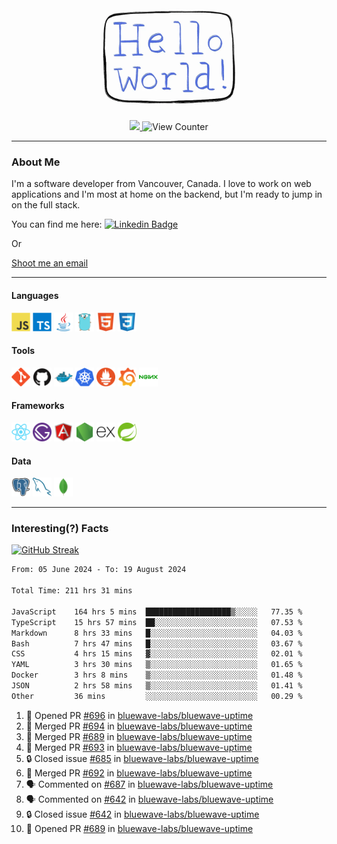 <div align="center">
    <img src="./img/hello_world.webp" height="200px" width="">
    <div>
        <a href="https://www.linkedin.com/in/ajhollid">
            <img src="https://img.shields.io/badge/LinkedIn-blue"/>
        </a>
        <img src="https://komarev.com/ghpvc/?username=ajhollid&color=yellow" alt="View Counter">
    </div>
</div>

---

### About Me

I'm a software developer from Vancouver, Canada. I love to work on web applications and I'm most at home on the backend, but I'm ready to jump in on the full stack.

You can find me here: [![Linkedin Badge](https://img.shields.io/badge/-ajhollid-blue?style=flat&logo=Linkedin&logoColor=white)](https://www.linkedin.com/in/ajhollid)

Or

[Shoot me an email](mailto:ajhollid@gmail.com)

---

#### Languages

<div>
    <img src="./img/devicons/javascript-original.svg" width=30 height=30 alt="JavaScript">
    <img src="/img/devicons/typescript-original.svg" width=30 height=30 alt="TypeScript">
    <img src="./img/devicons/java-original.svg" width=30 height=30 alt="Java">
    <img src="./img/devicons/go-original.svg" width=30 height=30 alt="Golang">
    <img src="./img/devicons/html5-original.svg" width=30 height=30 alt="HTML 5">
    <img src="./img/devicons/css3-original.svg" width=30 height=30 alt="CSS 3">
</div>

#### Tools

<div>
    <img src="./img/devicons/git-original.svg" width=30 height=30 alt="Git">
    <img src="./img/devicons/github-original.svg" width=30 height=30 alt="Github">
    <img src="./img/devicons/docker-original.svg" width=30 
    height=30 alt="Docker">
    <img src="./img/devicons/kubernetes-original.svg" width=30 height=30 alt="K8">
    <img src="./img/devicons/prometheus-original.svg" width=30 height=30 alt="Prometheus">
    <img src="./img/devicons/grafana-original.svg" width=30 height=30 alt="Grafana">
    <img src="./img/devicons/nginx-original.svg" width=30 height=30 alt="Nginx">
</div>

#### Frameworks

<div>
    <img src="./img/devicons/react-original.svg" width=30 height=30 alt="React">
    <img src="./img/devicons/gatsby-original.svg" width=30 height=30 alt="Gatsby">
    <img src="./img/devicons/angularjs-original.svg" width=30 height=30 alt="AngularJS">
    <img src="./img/devicons/nodejs-original.svg" width=30 height=30 alt="NodeJS">
    <img src="./img/devicons/express-original.svg" width=30 height=30 alt="Express">
    <img src="./img/devicons/spring-original.svg" width=30 height=30 alt="Spring">
</div>

#### Data

<div>
    <img src="./img/devicons/postgresql-original.svg" width=30 height=30 alt="Postgresql">
    <img src="./img/devicons/mysql-original.svg" width=30 height=30 alt="Mysql">
    <img src="./img/devicons/mongodb-original.svg" width=30 height=30 alt="MongoDB">
</div>

---

### Interesting(?) Facts

[![GitHub Streak](http://github-readme-streak-stats.herokuapp.com?user=ajhollid)](https://git.io/streak-stats)

 <!--START_SECTION:waka-->

```txt
From: 05 June 2024 - To: 19 August 2024

Total Time: 211 hrs 31 mins

JavaScript    164 hrs 5 mins  ███████████████████▒░░░░░   77.35 %
TypeScript    15 hrs 57 mins  ██░░░░░░░░░░░░░░░░░░░░░░░   07.53 %
Markdown      8 hrs 33 mins   █░░░░░░░░░░░░░░░░░░░░░░░░   04.03 %
Bash          7 hrs 47 mins   █░░░░░░░░░░░░░░░░░░░░░░░░   03.67 %
CSS           4 hrs 15 mins   ▓░░░░░░░░░░░░░░░░░░░░░░░░   02.01 %
YAML          3 hrs 30 mins   ▒░░░░░░░░░░░░░░░░░░░░░░░░   01.65 %
Docker        3 hrs 8 mins    ▒░░░░░░░░░░░░░░░░░░░░░░░░   01.48 %
JSON          2 hrs 58 mins   ▒░░░░░░░░░░░░░░░░░░░░░░░░   01.41 %
Other         36 mins         ░░░░░░░░░░░░░░░░░░░░░░░░░   00.29 %
```

<!--END_SECTION:waka-->


<!--START_SECTION:activity-->
1. 💪 Opened PR [#696](https://github.com/bluewave-labs/bluewave-uptime/pull/696) in [bluewave-labs/bluewave-uptime](https://github.com/bluewave-labs/bluewave-uptime)
2. 🎉 Merged PR [#694](https://github.com/bluewave-labs/bluewave-uptime/pull/694) in [bluewave-labs/bluewave-uptime](https://github.com/bluewave-labs/bluewave-uptime)
3. 🎉 Merged PR [#689](https://github.com/bluewave-labs/bluewave-uptime/pull/689) in [bluewave-labs/bluewave-uptime](https://github.com/bluewave-labs/bluewave-uptime)
4. 🎉 Merged PR [#693](https://github.com/bluewave-labs/bluewave-uptime/pull/693) in [bluewave-labs/bluewave-uptime](https://github.com/bluewave-labs/bluewave-uptime)
5. 🔒 Closed issue [#685](https://github.com/bluewave-labs/bluewave-uptime/issues/685) in [bluewave-labs/bluewave-uptime](https://github.com/bluewave-labs/bluewave-uptime)
6. 🎉 Merged PR [#692](https://github.com/bluewave-labs/bluewave-uptime/pull/692) in [bluewave-labs/bluewave-uptime](https://github.com/bluewave-labs/bluewave-uptime)
7. 🗣 Commented on [#687](https://github.com/bluewave-labs/bluewave-uptime/pull/687#issuecomment-2299501966) in [bluewave-labs/bluewave-uptime](https://github.com/bluewave-labs/bluewave-uptime)
8. 🗣 Commented on [#642](https://github.com/bluewave-labs/bluewave-uptime/issues/642#issuecomment-2299499315) in [bluewave-labs/bluewave-uptime](https://github.com/bluewave-labs/bluewave-uptime)
9. 🔒 Closed issue [#642](https://github.com/bluewave-labs/bluewave-uptime/issues/642) in [bluewave-labs/bluewave-uptime](https://github.com/bluewave-labs/bluewave-uptime)
10. 💪 Opened PR [#689](https://github.com/bluewave-labs/bluewave-uptime/pull/689) in [bluewave-labs/bluewave-uptime](https://github.com/bluewave-labs/bluewave-uptime)
<!--END_SECTION:activity-->
